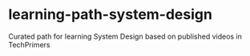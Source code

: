 # learning-path-system-design
Curated path for learning System Design based on published videos in TechPrimers
